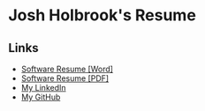 # Josh Holbrook's Resume

## Links

* [Software Resume [Word]](https://github.com/jfhbrook/resume/raw/main/resume.docx)
* [Software Resume [PDF]](https://github.com/jfhbrook/resume/raw/main/resume.pdf)
* [My LinkedIn](https://www.linkedin.com/in/josh-holbrook-27744965/)
* [My GitHub](https://github.com/jfhbrook)
